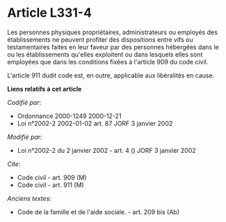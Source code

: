 # Article L331-4

Les personnes physiques propriétaires, administrateurs ou employés des établissements ne peuvent profiter des dispositions
entre vifs ou testamentaires faites en leur faveur par des personnes hébergées dans le ou les établissements qu'elles
exploitent ou dans lesquels elles sont employées que dans les conditions fixées à l'article 909 du code civil.

L'article 911 dudit code est, en outre, applicable aux libéralités en cause.

**Liens relatifs à cet article**

_Codifié par_:

  - Ordonnance 2000-1249 2000-12-21
  - Loi n°2002-2 2002-01-02 art. 87 JORF 3 janvier 2002

_Modifié par_:

  - Loi n°2002-2 du 2 janvier 2002 - art. 4 () JORF 3 janvier 2002

_Cite_:

  - Code civil - art. 909 (M)
  - Code civil - art. 911 (M)

_Anciens textes_:

  - Code de la famille et de l'aide sociale. - art. 209 bis (Ab)
